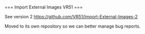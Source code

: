 === Import External Images VR51 ===

See version 2 https://github.com/VR51/Import-External-Images-2

Moved to its own repository so we can better manage bug reports.

